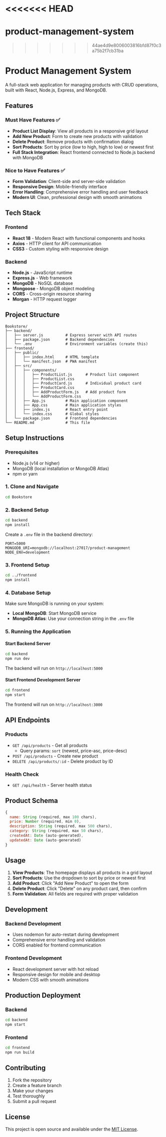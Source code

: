 <<<<<<< HEAD
=======
# product-management-system
>>>>>>> 44ae4d9e8006003816bfd87f0c3a75b2f7cb31ba
# Product Management System

A full-stack web application for managing products with CRUD operations, built with React, Node.js, Express, and MongoDB.

## Features

### Must Have Features ✅
- **Product List Display**: View all products in a responsive grid layout
- **Add New Product**: Form to create new products with validation
- **Delete Product**: Remove products with confirmation dialog
- **Sort Products**: Sort by price (low to high, high to low) or newest first
- **Full Stack Integration**: React frontend connected to Node.js backend with MongoDB

### Nice to Have Features ✅
- **Form Validation**: Client-side and server-side validation
- **Responsive Design**: Mobile-friendly interface
- **Error Handling**: Comprehensive error handling and user feedback
- **Modern UI**: Clean, professional design with smooth animations

## Tech Stack

### Frontend
- **React 18** - Modern React with functional components and hooks
- **Axios** - HTTP client for API communication
- **CSS3** - Custom styling with responsive design

### Backend
- **Node.js** - JavaScript runtime
- **Express.js** - Web framework
- **MongoDB** - NoSQL database
- **Mongoose** - MongoDB object modeling
- **CORS** - Cross-origin resource sharing
- **Morgan** - HTTP request logger

## Project Structure

```
Bookstore/
├── backend/
│   ├── server.js          # Express server with API routes
│   ├── package.json       # Backend dependencies
│   └── .env               # Environment variables (create this)
├── frontend/
│   ├── public/
│   │   ├── index.html     # HTML template
│   │   └── manifest.json  # PWA manifest
│   ├── src/
│   │   ├── components/
│   │   │   ├── ProductList.js      # Product list component
│   │   │   ├── ProductList.css
│   │   │   ├── ProductCard.js      # Individual product card
│   │   │   ├── ProductCard.css
│   │   │   ├── AddProductForm.js   # Add product form
│   │   │   └── AddProductForm.css
│   │   ├── App.js         # Main application component
│   │   ├── App.css        # Main application styles
│   │   ├── index.js       # React entry point
│   │   └── index.css      # Global styles
│   └── package.json       # Frontend dependencies
└── README.md              # This file
```

## Setup Instructions

### Prerequisites
- Node.js (v14 or higher)
- MongoDB (local installation or MongoDB Atlas)
- npm or yarn

### 1. Clone and Navigate
```bash
cd Bookstore
```

### 2. Backend Setup
```bash
cd backend
npm install
```

Create a `.env` file in the backend directory:
```env
PORT=5000
MONGODB_URI=mongodb://localhost:27017/product-management
NODE_ENV=development
```

### 3. Frontend Setup
```bash
cd ../frontend
npm install
```

### 4. Database Setup
Make sure MongoDB is running on your system:
- **Local MongoDB**: Start MongoDB service
- **MongoDB Atlas**: Use your connection string in the `.env` file

### 5. Running the Application

#### Start Backend Server
```bash
cd backend
npm run dev
```
The backend will run on `http://localhost:5000`

#### Start Frontend Development Server
```bash
cd frontend
npm start
```
The frontend will run on `http://localhost:3000`

## API Endpoints

### Products
- `GET /api/products` - Get all products
  - Query params: `sort` (newest, price-asc, price-desc)
- `POST /api/products` - Create new product
- `DELETE /api/products/:id` - Delete product by ID

### Health Check
- `GET /api/health` - Server health status

## Product Schema

```javascript
{
  name: String (required, max 100 chars),
  price: Number (required, min 0),
  description: String (required, max 500 chars),
  category: String (required, max 50 chars),
  createdAt: Date (auto-generated),
  updatedAt: Date (auto-generated)
}
```

## Usage

1. **View Products**: The homepage displays all products in a grid layout
2. **Sort Products**: Use the dropdown to sort by price or newest first
3. **Add Product**: Click "Add New Product" to open the form
4. **Delete Product**: Click "Delete" on any product card, then confirm
5. **Form Validation**: All fields are required with proper validation

## Development

### Backend Development
- Uses nodemon for auto-restart during development
- Comprehensive error handling and validation
- CORS enabled for frontend communication

### Frontend Development
- React development server with hot reload
- Responsive design for mobile and desktop
- Modern CSS with smooth animations

## Production Deployment

### Backend
```bash
cd backend
npm start
```

### Frontend
```bash
cd frontend
npm run build
```

## Contributing

1. Fork the repository
2. Create a feature branch
3. Make your changes
4. Test thoroughly
5. Submit a pull request

## License

This project is open source and available under the [MIT License](LICENSE).
